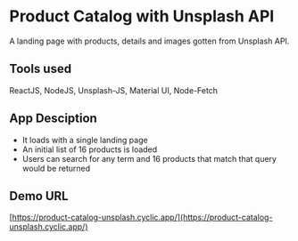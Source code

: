 # Product Catalog with Unsplash API

A landing page with products, details and images gotten from Unsplash API.

## Tools used

ReactJS, NodeJS, Unsplash-JS, Material UI, Node-Fetch

## App Desciption

- It loads with a single landing page
- An initial list of 16 products is loaded
- Users can search for any term and 16 products that match that query would be returned

## Demo URL

[https://product-catalog-unsplash.cyclic.app/](https://product-catalog-unsplash.cyclic.app/)

